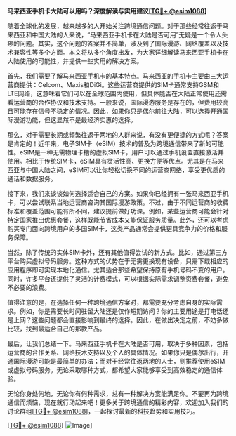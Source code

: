 **马来西亚手机卡大陆可以用吗？深度解读与实用建议[[TG💪+ @esim1088](https://t.me/s/esim1088)]**

随着全球化的发展，越来越多的人开始关注跨境通信问题。对于那些经常往返于马来西亚和中国大陆的人来说，“马来西亚手机卡在大陆是否可用”无疑是一个令人头疼的问题。其实，这个问题的答案并不简单，涉及到了国际漫游、网络覆盖以及技术兼容性等多个方面。本文将从多个角度出发，为大家详细解读马来西亚手机卡在大陆使用的可能性，并提供一些实用的解决方案。

首先，我们需要了解马来西亚手机卡的基本特点。马来西亚的手机卡主要由三大运营商提供：Celcom、Maxis和DiGi。这些运营商提供的SIM卡通常支持GSM和LTE网络，这意味着它们可以在全球范围内使用，但具体能否在大陆正常使用还需看运营商的合作协议和技术支持。一般来说，国际漫游服务是存在的，但费用较高且可能存在信号不稳定的情况。因此，如果你只是偶尔前往大陆，可以选择开通国际漫游功能，但这显然不是最经济实惠的选择。

那么，对于需要长期或频繁往返于两地的人群来说，有没有更便捷的方式呢？答案是肯定的！近年来，电子SIM卡（eSIM）技术的普及为跨境通信带来了新的可能性。eSIM是一种无需物理卡槽的虚拟SIM卡，用户可以通过手机设置直接激活并使用。相比于传统SIM卡，eSIM具有灵活性高、更换方便等优点。尤其是在马来西亚与中国大陆之间，eSIM可以让你轻松切换不同的运营商网络，享受更优质的通话和数据服务。

接下来，我们来谈谈如何选择适合自己的方案。如果你已经拥有一张马来西亚手机卡，可以尝试联系当地运营商咨询其国际漫游政策。不过，由于不同运营商的收费标准和覆盖范围可能有所不同，建议提前做好功课。例如，某些运营商可能会针对特定国家推出优惠套餐，这样既能节省成本又能保证服务质量。此外，还可以考虑购买专门面向跨境用户的多国SIM卡，这类产品通常会提供更具竞争力的价格和服务保障。

当然，除了传统的实体SIM卡外，还有其他值得尝试的新方式。比如，通过第三方平台购买虚拟号码服务。这种方式的优势在于无需更换现有设备，只需下载相应的应用程序即可实现本地化通信。尤其适合那些希望保持原有手机号码不变的用户。同时，许多平台还提供了灵活的计费模式，可以根据实际需求调整资费套餐，避免不必要的浪费。

值得注意的是，在选择任何一种跨境通信方案时，都需要充分考虑自身的实际需求。例如，你是需要长时间驻留大陆还是仅作短期访问？你的主要用途是打电话还是上网？这些问题都会直接影响到最终的选择。因此，在做出决定之前，不妨多做比较，找到最适合自己的那款产品。

最后，让我们总结一下。马来西亚手机卡在大陆是否可用，取决于多种因素，包括运营商的合作关系、网络技术支持以及个人的具体情况。如果你只是偶尔出行，开通国际漫游可能是最简单的办法；而对于经常往返两地的人士，则推荐使用eSIM或虚拟号码服务。无论采取哪种方式，都希望大家能够享受到高效稳定的通信体验。

无论你身处何地，无论你有何种需求，总有一种解决方案能满足你。不要再为跨境通信而烦恼，现在就行动起来吧！更多关于跨境通信的精彩内容，欢迎加入我们的讨论群组[[TG💪+ @esim1088](https://t.me/s/esim1088)]，一起探讨最新的科技趋势和实用技巧。

[[TG💪+ @esim1088](https://t.me/s/esim1088)] ![Image](https://i.postimg.cc/4NQfJmqS/Snipaste-2025-05-13-00-14-12.png)]